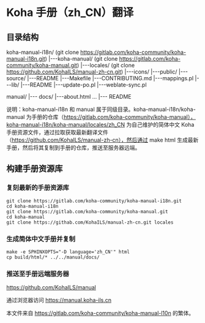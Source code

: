 # Koha 手册（zh_CN）翻译

## 目录结构

koha-manual-i18n/ (git clone https://gitlab.com/koha-community/koha-manual-i18n.git)
  |---koha-manual/ (git clone https://gitlab.com/koha-community/koha-manual.git)
     |---locales/ (git clone https://github.com/KohaILS/manual-zh-cn.git)
     |---icons/
     |---public/
     |---source/
     |---README
     |---Makefile
     |---CONTRIBUTING.md
     |---mappings.pl
  |---lib/
  |---README
  |---update-po.pl
  |---weblate-sync.pl

manual/
  |--- docs/
     |---about.html
     ...
  |--- README

说明：koha-manual-i18n 和 manual 属于同级目录。koha-manual-i18n/koha-manual 为手册的仓库（https://gitlab.com/koha-community/koha-manual），koha-manual-i18n/koha-manual/locales/zh_CN 为自己维护的简体中文 Koha 手册资源文件，通过拉取获取最新翻译文件（https://github.com/KohaILS/manual-zh-cn），然后通过 make html 生成最新手册，然后将其复制到手册的仓库，推送至服务器远端。

## 构建手册资源库

### 复刻最新的手册资源库
```
git clone https://gitlab.com/koha-community/koha-manual-i18n.git
cd koha-manual-i18n
git clone https://gitlab.com/koha-community/koha-manual.git
cd koha-manual
git clone https://githab.com/KohaILS/manual-zh-cn.git locales
```

### 生成简体中文手册并复制
```
make -e SPHINXOPTS="-D language='zh_CN'" html
cp build/html/* ../../manual/docs/
```

### 推送至手册远端服务器

https://github.com/KohaILS/manual

通过浏览器访问 https://manual.koha-ils.cn

本文件来自 https://gitlab.com/koha-community/koha-manual-l10n 的繁体。
